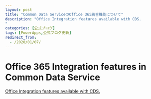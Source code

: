 ```yaml
---
layout: post
title: "Common Data ServiceのOffice 365統合機能について"
description: "Office Integration features available with CDS.
"
categories: [公式ブログ]
tags: [PowerApps,公式ブログ更新]
redirect_from:
  - /2020/01/07/
---
```


# Office 365 Integration features in Common Data Service

[Office Integration features available with CDS.
](https://powerapps.microsoft.com/ja-jp/blog/office-365-integration-features-in-common-data-service/)
